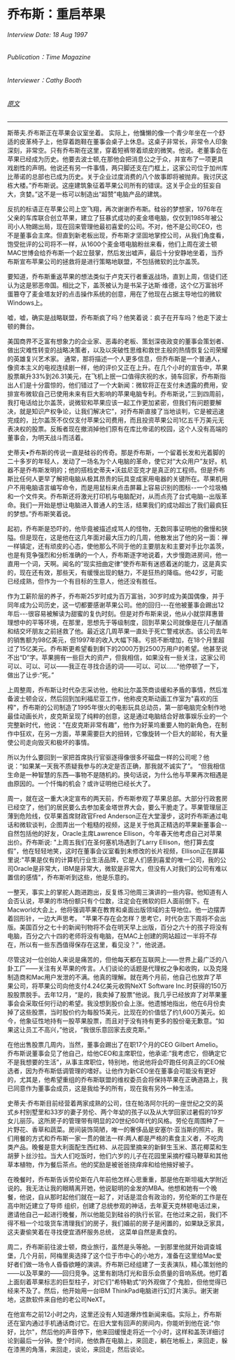 # 乔布斯：重启苹果

###### Interview Date: 18 Aug 1997
###### Publication：Time Magazine
###### Interviewer：Cathy Booth
###### [原文](https://allaboutstevejobs.com/verbatim/interviews/time_1997)
---


斯蒂夫.乔布斯正在苹果会议室坐着。
实际上，他慵懒的像一个青少年坐在一个舒适的皮革椅子上，他穿着跑鞋在董事会桌子上休息。这桌子非常长，非常令人印象深刻，非常空。只有乔布斯在这里，穿着短裤带着顽皮的微笑。他说。老董事会在苹果已经成为历史。他要去波士顿,在那他会把消息公之于众，并宣布了一项更具戏剧性的声明。他说还有另一件事情，两只脚还支在门框上，这家公司位于加州库比蒂诺的总部也已成为历史。关于企业过度消费的八个故事即将被抛弃。我讨厌这栋大楼。”乔布斯说。这座建筑象征着苹果公司所有的错误。这关乎企业的狂妄自大，贪婪。”这不是一栋可以制造出“超赞”电脑产品的建筑。

反抗的标语正在苹果公司上空飞翔，再次谢谢乔布斯。硅谷的梦想家，1976年在父亲的车库联合创立苹果，建立了狂暴式成功的麦金塔电脑，仅仅到1985年被公司小人物踢出局，现在回来管理他最初喜爱的公司。不对，他不是公司CEO，也不是董事会主席。但直到新老板出现，乔布斯才坚固地掌控公司，从我们角度看，饱受批评的公司将不一样，从1600个麦金塔电脑粉丝来看，他们上周在波士顿MAC世博会给乔布斯一个起立鼓掌，然后发出嘘声，最后十分安静地坐着，当乔布斯宣布苹果公司的拯救将是进行策略地联盟，不包括微软的比尔盖茨。

要知道，乔布斯重返苹果的想法类似于卢克天行者重返战场，直到上周，信徒们还认为这是邪恶帝国。相比之下，盖茨被认为是书呆子达斯·维德，这个亿万富翁坏蛋篡夺了麦金塔友好的点击操作系统的创意，用在了他现在占据主导地位的微软Windows上。

嘘，嘘，确实是战略联盟，乔布斯疯了吗？他笑着说：疯子在开车吗？他走下波士顿的舞台。

美国商界不乏富有想象力的企业家、恶毒的老板、策划深夜政变的董事会策划者、做出灾难性转变的战略决策者，以及以突破性思维和救世主般的热情恢复公司荣耀的英雄复兴艺术家。
通常，那将描述一个人更多信息，但乔布斯是一个普通人，像资本主义的电视连续剧一样，他的评价又正在上升。在几个小时的宣告中，苹果股票飙升33%到26.31美元，在飞机上抿一口值得庆祝的水，骑车回家，乔布斯指出人们是十分震惊的，他们错过了一个大新闻：微软将正在支付未透露的费用，安排宣布微软自己已使用未来有巨大影响的苹果电脑专利。乔布斯说，”三到四周前，我打电话给比尔盖茨，说微软和苹果应该一起工作更加紧密，但我们有问题要解决，就是知识产权争论，让我们解决它”，对乔布斯直接了当地谈判，它是被迅速完成的，比尔盖茨不仅仅支付苹果公司费用，而且投资苹果公司1亿五千万美元无表决权的股票。反叛者现在撤消掉他们原有在库比帝诺的校园，这个人没有高端的董事会，为明天战斗而活着。

史蒂夫•乔布斯的传说一直是硅谷的传奇。那是乔布斯，一个留着长发和光着脚的二十多岁的年轻人，发动了一场名为个人电脑的革命，使它对“大众用户”友好。机器不是乔布斯发明的；他的搭档史蒂夫•沃兹尼亚克才是真正的工程师。但是乔布斯比任何人更早了解把电脑从极其昂贵的玩具变成家用电器的关键所在。苹果机用户不用电脑语言编写命令，而是用鼠标来点击屏幕上容易识别的图标--一个垃圾桶和一个文件夹。乔布斯还将激光打印机与电脑配对，从而点亮了台式电脑--出版革命。我们一开始是想让电脑进入普通人的生活，结果我们的成功超出了我们最疯狂的梦想。”乔布斯笑着说。

起初，乔布斯是恐吓的，他毕竟被描述成骂人的怪物，无数同事证明他的傲慢和狭隘。但是现在，这是他在这几年面对最大压力的几周，他散发出了他的另一面：禅一样镇定，还有顽皮的心态，使他那么不同于他的主要朋友和主要对手比尔盖茨，也是有竞争强烈和分析准确的一个人，乔布斯逐字地说着，大步慢跑进房间，他一直用一个词，天啊。闻名的”现实扭曲定律”使乔布斯有迷惑着迷的能力，这是真实的，现在还有效，那些天，有缓慢出现的魅力，不是狂热的降临。他42岁，可能已经成熟，但作为一个有目标的生意人，他还没有胜任。

作为工薪阶层的养子，乔布斯25岁时成为百万富翁，30岁时成为美国偶像，并于同年成为公司历史，这一切都要感谢苹果公司。他的回归---在他被董事会踢出12年后---很容易被解读为甜蜜的复仇时刻。但是对乔布斯来说，他从小就崇拜惠普理想中的平等环境，在那里，思想先于等级制度，回到苹果公司就像是在儿子酗酒和结交坏朋友之前拯救了他。最近这几周苹果一直处于死亡警戒状态。该公司去年的销售额为98亿美元，但1997年的收入大幅下降。亏损不断增加，在18个月里超过了15亿美元。乔布斯更希望看到剩下的2000万到2500万用户的希望。他甚至说不出“D”字。苹果拥有一些巨大的资产，但我相信，如果没有一些关注，这家公司可以、可以、可以——我正在寻找合适的词——可以、可以……”他停顿了一下，做出了让步:“死。”

上周整周，乔布斯让时代杂志采访他，他和比尔盖茨商谈缓和矛盾的事情，然后准备波士顿会议，然后回到加利福尼亚工作，他称皮克斯动画工作室为"喜欢的压榨"，乔布斯的公司制造了1995年很火的电影玩具总动员，第一部电脑完全制作地最佳动画长片，皮克斯呈现了纯粹的创意，这是通过电脑结合好故事娱乐业的一个完整新时代，他说："在皮克斯非常有趣”，他作为好莱坞重要人物的新角色，在制作中狂欢，在另一方面，苹果需要巨大的扭转，它像旋转一个巨大的邮轮，有大量使公司走向毁灭和极坏的事情。

所以为什么要回到一家把首席执行官驱逐得像很多坏磁盘一样的公司呢？他说：“如果某一天我不质疑我参与的决定是否正确，那我就不诚实了”。 “但我相信生命是一种智慧的东西—事物不是随机的。换句话说，为什么他与苹果再次相遇是由原因的。一个忏悔的机会？或许证明他已经长大了。

周一，就在这一重大决定宣布的两天前，乔布斯参观了苹果总部。大部分行政套房已经空了，他们的居民要么去参加麦金塔世界大会，要么干脆走了。苹果管理层正薄到危险线，仅苹果首席财政官Fred Anderson正在大堂漫步，这时乔布斯通过电话和微软谈判，企图弄出一个粗糙的视频，这是关于他真正精选的苹果新董事会--自然包括他的好友，Oracle主席Lawrence Ellison，今年春天他考虑自己对苹果出价。乔布斯说: "上周五我们在圣何塞机场遇到了Larry Ellison，他打算去度假”，他在轻轻地笑，这时在董事会议室看到未修改的长片视频，Ellison正在屏幕里说:"苹果是仅有的计算机行业生活品牌，它是人们感到喜爱的唯一公司，我的公司Oracle是非常大，IBM是非常大，微软是非常大，但没有人对我们的公司有难以置信的感情"，乔布斯听到这些，他是乐意的。

一整天，事实上的掌舵人跑进跑出，反复练习他周三演讲的一些内容。他知道有人会否认说，苹果的市场份额只有个位数，注定会在微软的巨人面前倒下。在Macworld大会上，他将强调苹果在教育和桌面出版领域的主导地位。他一边摆弄着回形针，一边大声思考。
"苹果不存在会怎样？思考它，时代杂志下周将不会出版。美国百分之七十的新闻刊物将不会在明天早上出版，百分之六十的孩子将没有电脑，百分之六十四的老师将没有电脑，在MAC上创建的网站超过一半将不存在，所以有一些东西值得保存在这里，看见没？”，他说道。

尽管这对一位创始人来说是痛苦的，但他每天都在互联网上——世界上最广泛的八卦工厂——关注有关苹果的传言。人们谈论的话题是代理权之争和收购，以及克隆制造商和Mac用户发泄的不满。他真的理解。就在两个月前，他自己也放弃了苹果公司，将苹果公司向他支付4.24亿美元收购NeXT Software Inc.时获得的150万股股票脱手。去年12月，“是的，我卖掉了股票”他说。我几乎已经放弃了对苹果董事会会采取任何行动的希望。我没想到股价会上涨。他遗憾地指出，他在6月份卖掉了这些股票，当时股价约为每股15美元，比现在的价值低了约1,600万美元。如今，他象征性地持有一股苹果股票，而且对于没有持有更多的股份毫无歉意。“如果这让员工不高兴，”他说，“我很乐意回家去皮克斯。”

在他出售股票几周内，当然，董事会踢出了在职17个月的CEO Gilbert Amelio。乔布斯说董事会见了他自己，给他CEO和主席职位，他承诺:”我考虑它，但确定它不是我想要的生活"，从事主席职位，特别地，他说他将会吓跑任何真正的CEO候选者，因为乔布斯低调管理的嗜好。让他作为新CEO坐在董事会可能没有更好的，尤其是，他希望重组的乔布斯联盟的维权委员会将保持苹果在正确道路上，我已同意作为董事会成员，这是我给予的所有，现在我有另外一种生活。

史蒂夫·乔布斯目前经营着两家成熟的公司，住在帕洛阿尔托的一座世纪之交的英式乡村别墅里和33岁的妻子劳伦、两个年幼的孩子以及从大学回家过暑假的19岁女儿丽莎。这所房子的管理带有明显的20世纪60年代的风格。劳伦在周围种了一片野花、香草和蔬菜。房间装饰简陋，唯一的奢侈品是安塞尔·亚当斯的照片。我们用餐的方式和乔布斯一家一贯的做法一样:两人都是严格的素食主义者，不吃肉类产品。晚餐是意大利面配生西红柿、从花园里摘来的新鲜生玉米、蒸花椰菜和生胡萝卜丝沙拉。当大人们吃饭时，他们六岁的儿子在花园里采摘柠檬马鞭草和其他草本植物，作为餐后茶点。他的奖励是被爸爸挠痒痒和给他掖好被子。

在晚餐时，乔布斯告诉劳伦斯在八年前他怎样心思重重，那是他在斯坦福大学附近说的。我无法让我的眼睛离开她，他说聪明的金发的MBA。他想和她有一个晚餐，他说，自从那时起他们就在一起了，对话是混合有政治的，劳伦斯的工作是在高中附近建立了导师
组织，创建了总统参观的神话，去年夏天克林顿电话过来，邀请他自己一起进行晚餐，所以他能见到硅谷的执行长官。在他过来之前，我们不得不租一个垃圾货车清理我们的房子，我们婚前的房子是闲置的，如果缺乏家具，这夫妻偷笑着在寻找便宜酒杯服务总统， 这菜单自然是素食的。

周二，乔布斯前往波士顿，商业旅行，虽然是头等舱。一到那里他就开始调查城堡，几个月前，阿梅里奥选择了这个位于市中心的小地方，准备在这里给Mac爱好者们做一场令人昏昏欲睡的演讲。乔布斯已经组建了一支表演队，精心策划他的——以及苹果的——回归竞争。这里有剧场灯光和音乐会质量的音响系统。他盯着上面刻着苹果标志的巨型柱子，对它们“希特勒式”的外观做了个鬼脸，但他觉得已经来不及了。然后，他开始用一台IBM ThinkPad电脑进行幻灯片演示。谢天谢地，这款软件来自他的老公司NeXT。

在他宣布之前12小时之内，这里还没有人知道爆炸性新闻来临。实际上，乔布斯还在室内通过手机通话商讨它。在旧大堂有回声的房间内，你能听到他在说:"你好，比尔"，然后他的声音停下，他来回缓慢走将近一个小时，这样和盖茨详细讨论到最后一分钟。整个时间，他依靠在电脑上，来回走，躺在地板上，来回走，躲在漆黑的角落，来回走，谈论，来回走，然后谈论。

